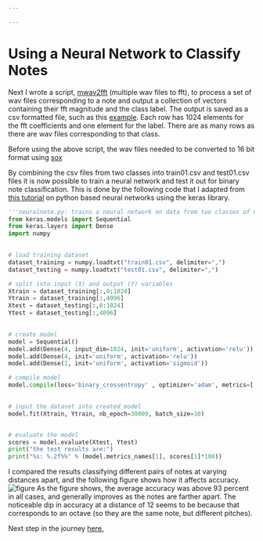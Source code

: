 ```yaml
---

---
```


Using a Neural Network to Classify Notes
=====

Next I wrote a script, [mwav2fft](https://github.com/shri-k/music-analysis/blob/master/src/mwav2fft.py) (multiple wav files to fft), to process a set of wav files corresponding to a note and output a collection of vectors containing their fft magnitude and the class label. The output is saved as a csv formatted file, such as this [example](https://github.com/shri-k/music-analysis/blob/master/src/class35.csv). Each row has 1024 elements for the fft coefficients and one element for the label. There are as many rows as there are wav files corresponding to that class.

Before using the above script, the wav files needed to be converted to 16 bit format using [sox](http://sox.sourceforge.net/)


By combining the csv files from two classes into train01.csv and test01.csv files it is now possible to train a neural network and test it out for binary note classification. This is done by the following code that I adapted from [this tutorial](https://machinelearningmastery.com/tutorial-first-neural-network-python-keras/) on python based neural networks using the keras library.
```python
'''neuralnote.py: trains a neural network on data from two classes of notes and evaluates its accuracy'''
from keras.models import Sequential
from keras.layers import Dense
import numpy

                
# load training dataset
dataset_training = numpy.loadtxt("train01.csv", delimiter=",")
dataset_testing = numpy.loadtxt("test01.csv", delimiter=",")                

# split into input (X) and output (Y) variables
Xtrain = dataset_training[:,0:1024]
Ytrain = dataset_training[:,4096]
Xtest = dataset_testing[:,0:1024]
Ytest = dataset_testing[:,4096]
                

# create model
model = Sequential()
model.add(Dense(4, input_dim=1024, init='uniform', activation='relu'))
model.add(Dense(4, init='uniform', activation='relu'))
model.add(Dense(1, init='uniform', activation='sigmoid'))

# compile model
model.compile(loss='binary_crossentropy' , optimizer='adam', metrics=['accuracy'])
                

# input the dataset into created model
model.fit(Xtrain, Ytrain, nb_epoch=30000, batch_size=10)


# evaluate the model
scores = model.evaluate(Xtest, Ytest)
print("the test results are:")
print("%s: %.2f%%" % (model.metrics_names[1], scores[1]*100))
```
I compared the results classifying different pairs of notes at varying distances apart, and the following figure shows how it affects accuracy. ![figure](https://raw.githubusercontent.com/shri-k/music-analysis/master/the-journey/images/noteclassificationresults1.png) As the figure shows, the average accuracy was above 93 percent in all cases, and generally improves as the notes are farther apart. The noticeable dip in accuracy at a distance of 12 seems to be because that corresponds to an octave (so they are the same note, but different pitches).


Next step in the journey [here.]()
